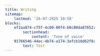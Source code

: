 ```yaml
---
title: Writing
sitemap:
    lastmod: '26-07-2025 10:58'
blocks:
    ef2aa874-cf5f-4c60-80f4-b0c88da87652:
        sectionhead:
            content: 'Tone of voice'
    91766546-44ec-4b74-a174-3afcb18d62f8:
        text: Test
---
```



